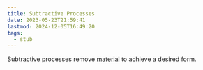```yaml
---
title: Subtractive Processes
date: 2023-05-23T21:59:41
lastmod: 2024-12-05T16:49:20
tags:
  - stub
---
```


Subtractive processes remove [material](../making/materials-for-making.md) to achieve a desired form.

